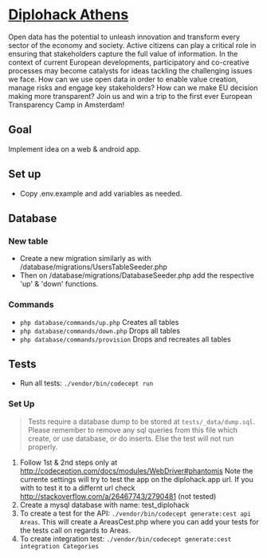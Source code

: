 # [Diplohack Athens](http://www.diplohack.org/athens-8-10-april.html)

Open data has the potential to unleash innovation and transform every sector of the economy and society. Active citizens can play a critical role in ensuring that stakeholders capture the full value of information. In the context of current European developments, participatory and co-creative processes may become catalysts for ideas tackling the challenging issues we face. How can we use open data in order to enable value creation, manage risks and engage key stakeholders? How can we make EU decision making more transparent? Join us and win a trip to the first ever European Transparency Camp in Amsterdam!

## Goal
Implement idea on a web & android app.

## Set up
- Copy .env.example and add variables as needed.

## Database
### New table
- Create a new migration similarly as with /database/migrations/UsersTableSeeder.php
- Then on /database/migrations/DatabaseSeeder.php add the respective 'up' & 'down' functions.
### Commands
- `php database/commands/up.php` Creates all tables
- `php database/commands/down.php` Drops all tables
- `php database/commands/provision` Drops and recreates all tables

## Tests
- Run all tests: `./vendor/bin/codecept run`

### Set Up
> Tests require a database dump to be stored at `tests/_data/dump.sql`. Please remember to remove any sql queries from this file which create, or use database, or do inserts. Else the test will not run properly.
1. Follow 1st & 2nd steps only at http://codeception.com/docs/modules/WebDriver#phantomjs Note the currente settings will try to test the app on the diplohack.app url. If you with to test it to a differnt url check http://stackoverflow.com/a/26467743/2790481 (not tested)
2. Create a mysql database with name: test_diplohack
3. To create a test for the API: `./vendor/bin/codecept generate:cest api Areas`. This will create a AreasCest.php where you can add your tests for the tests call on regards to Areas.
4. To create integration test: `./vendor/bin/codecept generate:cest integration Categories`

